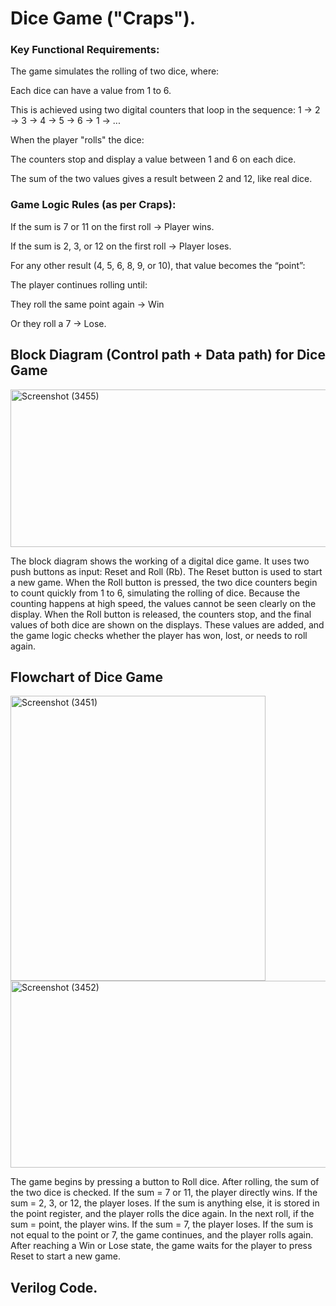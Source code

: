 # Dice Game ("Craps").
### Key Functional Requirements:
The game simulates the rolling of two dice, where:

Each dice can have a value from 1 to 6.

This is achieved using two digital counters that loop in the sequence:
1 → 2 → 3 → 4 → 5 → 6 → 1 → ...

When the player "rolls" the dice:

The counters stop and display a value between 1 and 6 on each dice.

The sum of the two values gives a result between 2 and 12, like real dice.

### Game Logic Rules (as per Craps):
If the sum is 7 or 11 on the first roll → Player wins.

If the sum is 2, 3, or 12 on the first roll → Player loses.

For any other result (4, 5, 6, 8, 9, or 10), that value becomes the “point”:

The player continues rolling until:

They roll the same point again → Win

Or they roll a 7 → Lose.    

## Block Diagram (Control path + Data path) for Dice Game
<img width="622" height="252" alt="Screenshot (3455)" src="https://github.com/user-attachments/assets/cc971dfc-5575-4d0c-b779-ce2c96160841" />

The block diagram shows the working of a digital dice game. It uses two push buttons as input: Reset and Roll (Rb). The Reset button is used to start a new game. When the Roll button is pressed, the two dice counters begin to count quickly from 1 to 6, simulating the rolling of dice. Because the counting happens at high speed, the values cannot be seen clearly on the display. When the Roll button is released, the counters stop, and the final values of both dice are shown on the displays. These values are added, and the game logic checks whether the player has won, lost, or needs to roll again.

## Flowchart of Dice Game
<img width="408" height="456" alt="Screenshot (3451)" src="https://github.com/user-attachments/assets/f330fe20-1ac3-450a-80ed-2f9dde721ece" />
<img width="673" height="299" alt="Screenshot (3452)" src="https://github.com/user-attachments/assets/95cccf3c-91a0-47b3-a350-cb3bb0e8a264" />

The game begins by pressing a button to Roll dice. After rolling, the sum of the two dice is checked. If the sum = 7 or 11, the player directly wins. If the sum = 2, 3, or 12, the player loses. If the sum is anything else, it is stored in the point register, and the player rolls the dice again. In the next roll, if the sum = point, the player wins. If the sum = 7, the player loses. If the sum is not equal to the point or 7, the game continues, and the player rolls again. After reaching a Win or Lose state, the game waits for the player to press Reset to start a new game.

## Verilog Code.



